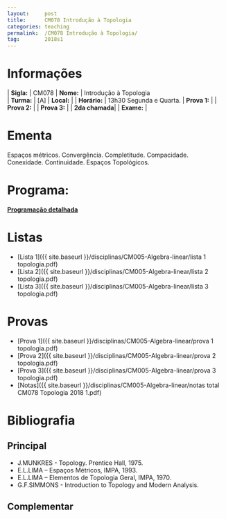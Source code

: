 ```yaml
---
layout:     post
title:      CM078 Introdução à Topologia
categories: teaching
permalink:  /CM078 Introdução à Topologia/
tag:        2018s1
---
```


# Informações

  | **Sigla:**   | CM078
  | **Nome:**    | Introdução à Topologia  
  | **Turma:**   | [A]
  | **Local:**   | 
  | **Horário:** | 13h30 Segunda e Quarta. 
  | **Prova 1:** | 
  | **Prova 2:** | 
  | **Prova 3:** | 
  | **2da chamada**| 
  | **Exame:**   | 

# Ementa

  Espaços métricos. Convergência. Completitude. Compacidade. Conexidade. Continuidade. 
  Espaços Topológicos. 

# Programa:
  
  **[Programação detalhada](http://www.mat.ufpr.br/documentos/programas/CM078.pdf)**

# Listas

- [Lista 1]({{ site.baseurl }}/disciplinas/CM005-Algebra-linear/lista 1 topologia.pdf)
- [Lista 2]({{ site.baseurl }}/disciplinas/CM005-Algebra-linear/lista 2 topologia.pdf)
- [Lista 3]({{ site.baseurl }}/disciplinas/CM005-Algebra-linear/lista 3 topologia.pdf)

# Provas

- [Prova 1]({{ site.baseurl }}/disciplinas/CM005-Algebra-linear/prova 1 topologia.pdf)
- [Prova 2]({{ site.baseurl }}/disciplinas/CM005-Algebra-linear/prova 2 topologia.pdf)
- [Prova 3]({{ site.baseurl }}/disciplinas/CM005-Algebra-linear/prova 3 topologia.pdf)
- [Notas]({{ site.baseurl }}/disciplinas/CM005-Algebra-linear/notas total CM078 Topologia 2018 1.pdf)

# Bibliografia

## Principal

- J.MUNKRES - Topology. Prentice Hall, 1975.
- E.L.LIMA – Espaços Métricos, IMPA, 1993.
- E.L.LIMA – Elementos de Topologia Geral, IMPA, 1970.
- G.F.SIMMONS - Introduction to Topology and Modern Analysis. 

## Complementar
